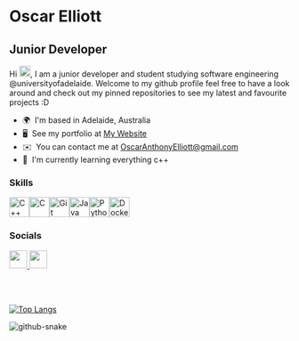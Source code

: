 Oscar Elliott
=====================================================================================================================================

Junior Developer
----------------

Hi <img src="https://user-images.githubusercontent.com/18350557/176309783-0785949b-9127-417c-8b55-ab5a4333674e.gif" width="20">,
I am a junior developer and student studying software engineering @universityofadelaide. Welcome to my github profile feel free to have a look around and check out my pinned repositories to see my latest and favourite projects :D

* 🌍  I'm based in Adelaide, Australia
* 🖥️  See my portfolio at [My Website](http://oscarelliott.github.io/)
* ✉️  You can contact me at [OscarAnthonyElliott@gmail.com](mailto:OscarAnthonyElliott@gmail.com)
* 🧠  I'm currently learning everything c++

### Skills


<p align="left">
<a href="https://docs.microsoft.com/en-us/cpp/?view=msvc-170" target="_blank" rel="noreferrer"><img src="https://raw.githubusercontent.com/danielcranney/readme-generator/main/public/icons/skills/cplusplus-colored.svg" width="36" height="36" alt="C++" /></a><a href="https://docs.microsoft.com/en-us/cpp/?view=msvc-170" target="_blank" rel="noreferrer"><img src="https://raw.githubusercontent.com/danielcranney/readme-generator/main/public/icons/skills/c-colored.svg" width="36" height="36" alt="C" /></a><a href="https://git-scm.com/" target="_blank" rel="noreferrer"><img src="https://raw.githubusercontent.com/danielcranney/readme-generator/main/public/icons/skills/git-colored.svg" width="36" height="36" alt="Git" /></a><a href="https://www.oracle.com/java/" target="_blank" rel="noreferrer"><img src="https://raw.githubusercontent.com/danielcranney/readme-generator/main/public/icons/skills/java-colored.svg" width="36" height="36" alt="Java" /></a><a href="https://www.python.org/" target="_blank" rel="noreferrer"><img src="https://raw.githubusercontent.com/danielcranney/readme-generator/main/public/icons/skills/python-colored.svg" width="36" height="36" alt="Python" /></a><a href="https://www.docker.com/" target="_blank" rel="noreferrer"><img src="https://raw.githubusercontent.com/danielcranney/readme-generator/main/public/icons/skills/docker-colored.svg" width="36" height="36" alt="Docker" /></a>
</p>


### Socials

<p align="left"> <a href="https://www.github.com/OscarElliott" target="_blank" rel="noreferrer"> <picture> <source media="(prefers-color-scheme: dark)" srcset="https://raw.githubusercontent.com/danielcranney/readme-generator/main/public/icons/socials/github-dark.svg" /> <source media="(prefers-color-scheme: light)" srcset="https://raw.githubusercontent.com/danielcranney/readme-generator/main/public/icons/socials/github.svg" /> <img src="https://raw.githubusercontent.com/danielcranney/readme-generator/main/public/icons/socials/github.svg" width="32" height="32" /> </picture> </a> <a href="https://www.linkedin.com/in/oscar-elliott-078984283/" target="_blank" rel="noreferrer"> <picture> <source media="(prefers-color-scheme: dark)" srcset="https://raw.githubusercontent.com/danielcranney/readme-generator/main/public/icons/socials/linkedin-dark.svg" /> <source media="(prefers-color-scheme: light)" srcset="https://raw.githubusercontent.com/danielcranney/readme-generator/main/public/icons/socials/linkedin.svg" /> <img src="https://raw.githubusercontent.com/danielcranney/readme-generator/main/public/icons/socials/linkedin.svg" width="32" height="32" /> </picture> </a></p>


<br><br>

[![Top Langs](https://github-readme-stats.vercel.app/api/top-langs/?username=OscarElliott&layout=compact&size_weight=0&count_weight=1&theme=gotham&border_color=2ba888)](https://github.com/OscarElliott/github-readme-stats)

<picture>
  <source media="(prefers-color-scheme: dark)" srcset="https://github.com/OscarElliott/OscarElliott/blob/output/github-contribution-grid-snake-dark.svg" />
  <source media="(prefers-color-scheme: light)" srcset="https://github.com/OscarElliott/OscarElliott/blob/output/github-contribution-grid-snake.svg" />
  <img alt="github-snake" src="github-snake.svg" />
</picture>

<br><br>
